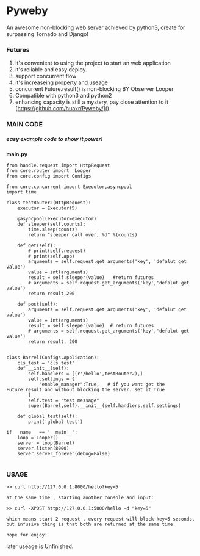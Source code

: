 # Pyweby
An awesome non-blocking web server achieved by python3, create for surpassing Tornado and Django!


### Futures
1. it's convenient to using the project to start an web application
1. it's reliable and easy deploy.
1. support concurrent flow
1. it's increaseing property and useage
1. concurrent Future.result() is non-blocking BY Observer Looper
1. Compatible with python3 and python2 
1. enhancing capacity is still a mystery, pay close attention to it [https://github.com/huaxr/Pyweby/]()


### MAIN CODE
##### easy example code to show it power! 

**main.py**
```
from handle.request import HttpRequest
from core.router import  Looper
from core.config import Configs

from core.concurrent import Executor,asyncpool
import time

class testRouter2(HttpRequest):
    executor = Executor(5)

    @asyncpool(executor=executor)
    def sleeper(self,counts):
        time.sleep(counts)
        return "sleeper call over, %d" %(counts)

    def get(self):
        # print(self.request)
        # print(self.app)
        arguments = self.request.get_arguments('key', 'defalut get value')
        value = int(arguments)
        result = self.sleeper(value)   #return futures
        # arguments = self.request.get_arguments('key','defalut get value')
        return result,200

    def post(self):
        arguments = self.request.get_arguments('key', 'defalut get value')
        value = int(arguments)
        result = self.sleeper(value)  # return futures
        # arguments = self.request.get_arguments('key','defalut get value')
        return result, 200


class Barrel(Configs.Application):
    cls_test = 'cls test'
    def __init__(self):
        self.handlers = [(r'/hello',testRouter2),]
        self.settings = {
            "enable_manager":True,   # if you want get the Future.result and without blocking the server. set it True
        }
        self.test = "test message"
        super(Barrel,self).__init__(self.handlers,self.settings)

    def global_test(self):
        print('global test')

if __name__ == '__main__':
    loop = Looper()
    server = loop(Barrel)
    server.listen(8000)
    server.server_forever(debug=False)
  
```

### USAGE

```
>> curl http://127.0.0.1:8000/hello?key=5

at the same time , starting another console and input:

>> curl -XPOST http://127.0.0.1:5000/hello -d "key=5"

which means start 2 request , every request will block key=5 seconds,
but infusive thing is that both are returned at the same time.

hope for enjoy!

```


later useage is Unfinished.
